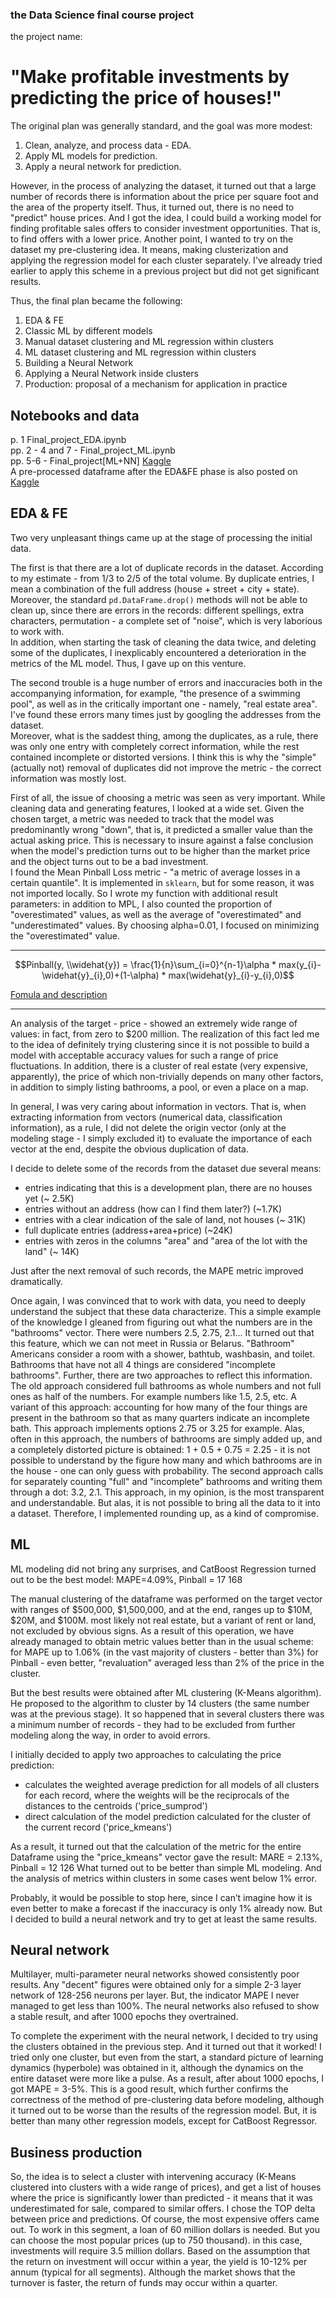 ### the Data Science final course project 
the project name:   
# "Make profitable investments by predicting the price of houses!"

The original plan was generally standard, and the goal was more modest:
1) Clean, analyze, and process data - EDA.
2) Apply ML models for prediction.
3) Apply a neural network for prediction.

However, in the process of analyzing the dataset, it turned out that a large number of records there is information about the price per square foot 
and the area of the property itself. Thus, it turned out,   there is no need to "predict" house prices. And I got the idea, I could build a working 
model for finding profitable sales offers to consider investment opportunities. That is, to find offers with a lower price.
Another point, I wanted to try on the dataset my pre-clustering idea. It means, making clusterization and applying the regression model for each 
cluster separately. I've already tried earlier to apply this scheme in a previous project but did not get significant results.

Thus, the final plan became the following:
1) EDA & FE
2) Classic ML by different models
3) Manual dataset clustering and ML regression within clusters
4) ML dataset clustering and ML regression within clusters
5) Building a Neural Network
6) Applying a Neural Network inside clusters
7) Production: proposal of a mechanism for application in practice

## Notebooks and data

p. 1  Final_project_EDA.ipynb  
pp. 2 - 4 and 7 - Final_project_ML.ipynb  
pp. 5-6 - Final_project[ML+NN] [Kaggle](https://www.kaggle.com/code/sergeikroupen/final-project-ml-nn/edit)  
A pre-processed dataframe after the EDA&FE phase is also posted on [Kaggle](https://www.kaggle.com/datasets/sergeikroupen/housing-preprocessed-data)

## EDA & FE

Two very unpleasant things came up at the stage of processing the initial data.

The first is that there are a lot of duplicate records in the dataset. According to my estimate - from 1/3 to 2/5 of the total volume. 
By duplicate entries, I mean a combination of the full address (house + street + city + state). Moreover, the standard `pd.DataFrame.drop()` 
methods will not be able to clean up, since there are errors in the records: different spellings, extra characters, permutation - a complete set 
of "noise", which is very laborious to work with.    
In addition, when starting the task of cleaning the data twice, and deleting some of the duplicates, I inexplicably encountered a deterioration 
in the metrics of the ML model. Thus, I gave up on this venture.   

The second trouble is a huge number of errors and inaccuracies both in the accompanying information, for example, "the presence of a swimming pool", 
as well as in the critically important one - namely, "real estate area". I've found these errors many times just by googling the addresses from 
the dataset.    
Moreover, what is the saddest thing, among the duplicates, as a rule, there was only one entry with completely correct information, while 
the rest contained incomplete or distorted versions. I think this is why the "simple" (actually not) removal of duplicates did not improve 
the metric - the correct information was mostly lost.   

First of all, the issue of choosing a metric was seen as very important. While cleaning data and generating features, I looked at a wide set. Given the chosen target, a metric was needed to track that the model was predominantly wrong "down", that is, it predicted a smaller value than the actual asking price. This is necessary to insure against a false conclusion when the model's prediction turns out to be higher than the market price and the object turns out to be a bad investment.   
I found the Mean Pinball Loss metric - "a metric of average losses in a certain quantile". It is implemented in `sklearn`, but for some reason, it was not imported locally. So I wrote my function with additional result parameters: in addition to MPL, I also counted the proportion of "overestimated" values, as well as the average of "overestimated" and "underestimated" values. By choosing alpha=0.01, I focused on minimizing the "overestimated" value.   
____
$$Pinball(y, \\widehat{y}) = \frac{1}{n}\sum_{i=0}^{n-1}\alpha * max(y_{i}-\widehat{y}_{i},0)+(1-\alpha) * max(\widehat{y}_{i}-y_{i},0)$$

[Fomula and description](https://scikit-learn.org/stable/modules/model_evaluation.html#pinball-loss)
___

An analysis of the target - price - showed an extremely wide range of values: in fact, from zero to $200 million. The realization of this fact led me to the idea of definitely trying clustering since it is not possible to build a model with acceptable accuracy values for such a range of price fluctuations. In addition, there is a cluster of real estate (very expensive, apparently), the price of which non-trivially depends on many other factors, in addition to simply listing bathrooms, a pool, or even a place on a map.   

In general, I was very caring about information in vectors. That is, when extracting information from vectors (numerical data, classification information), as a rule, I did not delete the origin vector (only at the modeling stage - I simply excluded it) to evaluate the importance of each vector at the end, despite the obvious duplication of data.   

I decide to delete some of the records from the dataset due several means:
- entries indicating that this is a development plan, there are no houses yet (~ 2.5K)
- entries without an address (how can I find them later?) (~1.7K)
- entries with a clear indication of the sale of land, not houses (~ 31K)
- full duplicate entries (address+area+price) (~24K)
- entries with zeros in the columns "area" and "area of the lot with the land" (~ 14K)

Just after the next removal of such records, the MAPE metric improved dramatically.

Once again, I was convinced that to work with data, you need to deeply understand the subject that these data characterize. This a simple example of the knowledge I gleaned from figuring out what the numbers are in the "bathrooms" vector. There were numbers 2.5, 2.75, 2.1... It turned out that this feature, which we can not meet in Russia or Belarus. "Bathroom" Americans consider a room with a shower, bathtub, washbasin, and toilet. Bathrooms that have not all 4 things are considered "incomplete bathrooms". Further, there are two approaches to reflect this information. The old approach considered full bathrooms as whole numbers and not full ones as half of the numbers. For example numbers like 1.5, 2.5, etc. A variant of this approach: accounting for how many of the four things are present in the bathroom so that as many quarters indicate an incomplete bath. This approach implements options 2.75 or 3.25 for example. Alas, often in this approach, the numbers of bathrooms are simply added up, and a completely distorted picture is obtained: 1 + 0.5 + 0.75 = 2.25 - it is not possible to understand by the figure how many and which bathrooms are in the house - one can only guess with probability. The second approach calls for separately counting "full" and "incomplete" bathrooms and writing them through a dot: 3.2, 2.1. This approach, in my opinion, is the most transparent and understandable. But alas, it is not possible to bring all the data to it into a dataset. Therefore, I implemented rounding up, as a kind of compromise.

## ML

ML modeling did not bring any surprises, and CatBoost Regression turned out to be the best model: MAPE=4.09%, Pinball = 17 168

The manual clustering of the dataframe was performed on the target vector with ranges of $500,000, $1,500,000, and at the end, ranges up to $10M, $20M, and $100M. most likely not real estate, but a variant of rent or land, not excluded by obvious signs. As a result of this operation, we have already managed to obtain metric values better than in the usual scheme: for MAPE up to 1.06% (in the vast majority of clusters - better than 3%) for Pinball - even better, "revaluation" averaged less than 2% of the price in the cluster.

But the best results were obtained after ML clustering (K-Means algorithm). He proposed to the algorithm to cluster by 14 clusters (the same number was at the previous stage). It so happened that in several clusters there was a minimum number of records - they had to be excluded from further modeling along the way, in order to avoid errors.

I initially decided to apply two approaches to calculating the price prediction:
+ calculates the weighted average prediction for all models of all clusters for each record, where the weights will be the reciprocals of the distances to the centroids ('price_sumprod')
+ direct calculation of the model prediction calculated for the cluster of the current record ('price_kmeans')

As a result, it turned out that the calculation of the metric for the entire Dataframe using the "price_kmeans" vector gave the result: MARE = 2.13%, Pinball = 12 126
What turned out to be better than simple ML modeling. And the analysis of metrics within clusters in some cases went below 1% error.

Probably, it would be possible to stop here, since I can’t imagine how it is even better to make a forecast if the inaccuracy is only 1% already now. But I decided to build a neural network and try to get at least the same results.

## Neural network
Multilayer, multi-parameter neural networks showed consistently poor results. Any "decent" figures were obtained only for a simple 2-3 layer network of 128-256 neurons per layer. But, the indicator MAPE I never managed to get less than 100%. The neural networks also refused to show a stable result, and after 1000 epochs they overtrained.

To complete the experiment with the neural network, I decided to try using the clusters obtained in the previous step. And it turned out that it worked! I tried only one cluster, but even from the start, a standard picture of learning dynamics (hyperbole) was obtained in it, although the dynamics on the entire dataset were more like a pulse. As a result, after about 1000 epochs, I got MAPE = 3-5%. This is a good result, which further confirms the correctness of the method of pre-clustering data before modeling, although it turned out to be worse than the results of the regression model. But, it is better than many other regression models, except for CatBoost Regressor.

## Business production
So, the idea is to select a cluster with intervening accuracy (K-Means clustered into clusters with a wide range of prices), and get a list of houses where the price is significantly lower than predicted - it means that it was underestimated for sale, compared to similar offers.
I chose the TOP delta between price and predictions. Of course, the most expensive offers came out. To work in this segment, a loan of 60 million dollars is needed.
But you can choose the most popular prices (up to 750 thousand). in this case, investments will require 3.5 million dollars.
Based on the assumption that the return on investment will occur within a year, the yield is 10-12% per annum (typical for all segments). Although the market shows that the turnover is faster, the return of funds may occur within a quarter.
